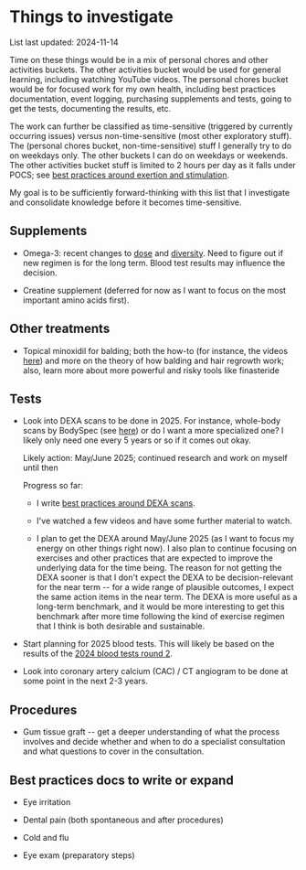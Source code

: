 # Things to investigate

List last updated: 2024-11-14

Time on these things would be in a mix of personal chores and other
activities buckets. The other activities bucket would be used for
general learning, including watching YouTube videos. The personal
chores bucket would be for focused work for my own health, including
best practices documentation, event logging, purchasing supplements
and tests, going to get the tests, documenting the results, etc.

The work can further be classified as time-sensitive (triggered by
currently occurring issues) versus non-time-sensitive (most other
exploratory stuff). The (personal chores bucket, non-time-sensitive)
stuff I generally try to do on weekdays only. The other buckets I can
do on weekdays or weekends. The other activities bucket stuff is
limited to 2 hours per day as it falls under POCS; see [best practices
around exertion and
stimulation](../best-practices/best-practices-around-exertion-and-stimulation.md).

My goal is to be sufficiently forward-thinking with this list that I
investigate and consolidate knowledge before it becomes
time-sensitive.

## Supplements

* Omega-3: recent changes to
  [dose](../events/2024/2024-09-25-decision-to-increase-omega-3-supplement-daily-dose.md)
  and
  [diversity](../events/2024/2024-09-28-decision-to-experimentally-add-another-omega-3-supplement.md). Need
  to figure out if new regimen is for the long term. Blood test
  results may influence the decision.

* Creatine supplement (deferred for now as I want to focus on the most
  important amino acids first).

## Other treatments

* Topical minoxidil for balding; both the how-to (for instance, the
  videos
  [here](https://www.youtube.com/results?search_query=how+to+use+minoxidil))
  and more on the theory of how balding and hair regrowth work; also,
  learn more about more powerful and risky tools like finasteride

## Tests

* Look into DEXA scans to be done in 2025. For instance, whole-body
  scans by BodySpec (see
  [here](https://www.bodyspec.com/blog/post/dexa_faq)) or do I want a
  more specialized one? I likely only need one every 5 years or so if
  it comes out okay.

  Likely action: May/June 2025; continued research and work on myself
  until then

  Progress so far:

  * I write [best practices around DEXA
    scans](../best-practices/best-practices-around-dexa-scans.md).

  * I've watched a few videos and have some further material to watch.

  * I plan to get the DEXA around May/June 2025 (as I want to focus my
    energy on other things right now). I also plan to continue
    focusing on exercises and other practices that are expected to
    improve the underlying data for the time being. The reason for not
    getting the DEXA sooner is that I don't expect the DEXA to be
    decision-relevant for the near term -- for a wide range of
    plausible outcomes, I expect the same action items in the near
    term. The DEXA is more useful as a long-term benchmark, and it
    would be more interesting to get this benchmark after more time
    following the kind of exercise regimen that I think is both
    desirable and sustainable.

* Start planning for 2025 blood tests. This will likely be based on
  the results of the [2024 blood tests round
  2](../events/2024/2024-blood-test-plans-round-2.md).

* Look into coronary artery calcium (CAC) / CT angiogram to be done at
  some point in the next 2-3 years.

## Procedures

* Gum tissue graft -- get a deeper understanding of what the process
  involves and decide whether and when to do a specialist consultation
  and what questions to cover in the consultation.

## Best practices docs to write or expand

* Eye irritation

* Dental pain (both spontaneous and after procedures)

* Cold and flu

* Eye exam (preparatory steps)
